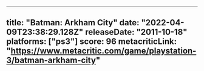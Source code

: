 
---
title: "Batman: Arkham City"
date: "2022-04-09T23:38:29.128Z"
releaseDate: "2011-10-18"
platforms: ["ps3"]
score: 96
metacriticLink: "https://www.metacritic.com/game/playstation-3/batman-arkham-city"
---
